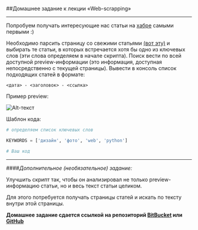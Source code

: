 ##Домашнее задание к лекции «Web-scrapping»

---
Попробуем получать интересующие нас статьи на [хабре](https://habr.com/) самыми первыми :)

Необходимо парсить страницу со свежими статьями [(вот эту)](https://habr.com/ru/all/) и выбирать те статьи, в которых 
встречается хотя бы одно из ключевых слов (эти слова определяем в начале скрипта). Поиск вести по всей доступной 
preview-информации (это информация, доступная непосредственно с текущей страницы). 
Вывести в консоль список подходящих статей в формате: 

`<дата> - <заголовок> - <ссылка>`

Пример preview:

![Alt-текст](https://github.com/netology-code/py-homeworks-advanced/raw/master/6.Web-scrapping/preview.png)

Шаблон кода:

```Python    
# определяем список ключевых слов

KEYWORDS = ['дизайн', 'фото', 'web', 'python']

# Ваш код
``` 

___

####_Дополнительное (необязательное) задание:_

Улучшить скрипт так, чтобы он анализировал не только preview-информацию статьи, но и весь текст статьи целиком.

Для этого потребуется получать страницы статей и искать по тексту внутри этой страницы.

**Домашнее задание сдается ссылкой на репозиторий [BitBucket](https://bitbucket.org/) или [GitHub](https://github.com/)**